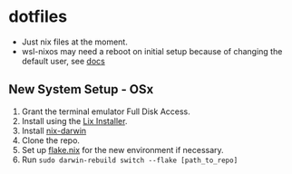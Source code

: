 # dotfiles

- Just nix files at the moment.
- wsl-nixos may need a reboot on initial setup because of changing the default user, see [docs](https://nix-community.github.io/NixOS-WSL/how-to/change-username.html)

## New System Setup - OSx
1. Grant the terminal emulator Full Disk Access.
2. Install using the [Lix Installer](https://lix.systems/).
3. Install [nix-darwin](https://github.com/nix-darwin/nix-darwin)
4. Clone the repo.
5. Set up [flake.nix](./flake.nix) for the new environment if necessary.
6. Run `sudo darwin-rebuild switch --flake [path_to_repo]`